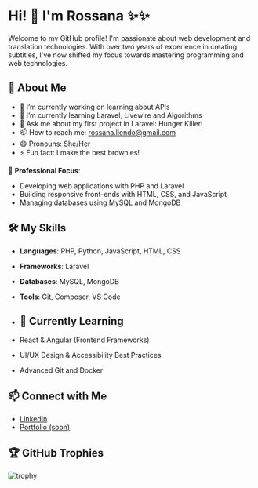 # Hi! 👋 I'm Rossana ✨✨ 

Welcome to my GitHub profile! I'm passionate about web development and translation technologies. With over two years of experience in creating subtitles, I've now shifted my focus towards mastering programming and web technologies.

## 🚀 About Me
- 🔭 I’m currently working on learning about APIs
- 🌱 I’m currently learning Laravel, Livewire and Algorithms
- 💬 Ask me about my first project in Laravel: Hunger Killer!
- 📫 How to reach me: rossana.liendo@gmail.com
- 😄 Pronouns: She/Her
- ⚡ Fun fact: I make the best brownies!

💼 **Professional Focus**:
- Developing web applications with PHP and Laravel
- Building responsive front-ends with HTML, CSS, and JavaScript
- Managing databases using MySQL and MongoDB

## 🛠️ My Skills
- **Languages**: PHP, Python, JavaScript, HTML, CSS
- **Frameworks**: Laravel
- **Databases**: MySQL, MongoDB
- **Tools**: Git, Composer, VS Code

- ## 🌱 Currently Learning

- React & Angular (Frontend Frameworks)
- UI/UX Design & Accessibility Best Practices
- Advanced Git and Docker

## 📫 Connect with Me
- [LinkedIn](https://www.linkedin.com/in/rossana-liendo-7b033848/)
- [Portfolio (soon)](https://tuweb.dev)

## 🏆 GitHub Trophies
![trophy](https://github-profile-trophy.vercel.app/?username=yourusername&theme=onedark)

